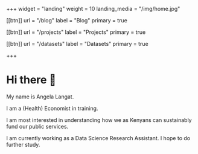 +++
widget = "landing"
weight = 10
landing_media = "/img/home.jpg"

[[btn]]
    url = "/blog"
    label = "Blog"
    primary = true

[[btn]]
    url = "/projects"
    label = "Projects"
    primary = true

[[btn]]
    url = "/datasets"
    label = "Datasets"
    primary = true

+++

# Hi there 👋

My name is Angela Langat.

I am a (Health) Economist in training.

I am most interested in understanding how we as Kenyans can sustainably fund our public services.

I am currently working as a Data Science Research Assistant. I hope to do further study.